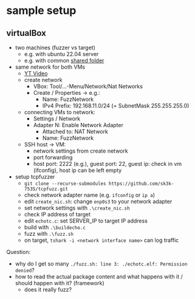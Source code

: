 # sample setup

## virtualBox

- two machines (fuzzer vs target)
	- e.g. with ubuntu 22.04 server
	- e.g. with common [shared folder](https://gist.github.com/estorgio/0c76e29c0439e683caca694f338d4003)
- same network for both VMs
	- [YT Video](https://www.youtube.com/watch?v=vReAkOq-59I)
	- create network
		- VBox: Tool/...-Menu/Network/Nat Networks
		- Create / Properties -> e.g.:
			- Name: FuzzNetwork 
			- IPv4 Prefix: 192.168.11.0/24 (= SubnetMask 255.255.255.0)
	- connecting VMs to network: 
		- Settings / Network
		- Adapter N: Enable Network Adapter
			- Attached to: NAT Network
			- Name: FuzzNetwork
	- SSH host -> VM:
		- network settings from create network
		- port forwarding
		- host port: 2222 (e.g.), guest port: 22, guest ip: check in vm (ifconfig), host ip can be left empty
- setup tcpfuzzer
	- `git clone --recurse-submodules https://github.com/sk3k-7535/tcpfuzz.git`
	- check network adapter name (e.g. `ifconfig` or `ip a`)
	- edit `create_nic.sh`: change `enp0s3` to your network adapter
	- set network settings with `.\create_nic.sh`
	- check IP address of target
	- edit `echotc.c`: set SERVER_IP to target IP address
	- build with `.\buildecho.c`
	- fuzz with `.\fuzz.sh`
	- on target, `tshark -i <network interface name>` can log traffic

Question: 
- why do I get so many `./fuzz.sh: line 3: ./echotc.elf: Permission denied`?
- how to read the actual package content and what happens with it / should happen with it? (framework)
	- does it really fuzz?
